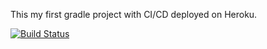 This my first gradle project with CI/CD deployed on Heroku.

[![Build Status](https://app.travis-ci.com/kbtornado/deniyorum.svg?branch=main)](https://app.travis-ci.com/kbtornado/deniyorum)